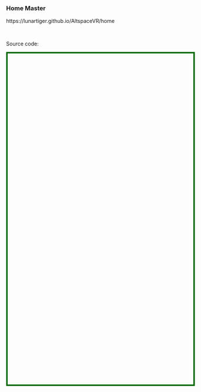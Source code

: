 <h3>Home Master</h3>
<p><a href="https://lunartiger.github.io/AltspaceVR/home" style="text-decoration:none">https://lunartiger.github.io/AltspaceVR/home</a></p>
<br>
<p>Source code:</p>
<div id='rawfile' style="border: 0;max-width:100%;max-height:95%;height:900px;width:705px;display: inline-block;">
	<pre id="thePre" style="text-align:left; background:transparent; color: green;max-width:100%;max-height:100%;height:900px;width:705px;border: 4px solid #006900;margin: auto;overflow: scroll;display: block;"></pre>
</div>
<hr style="height:50px; visibility:hidden;" />
<script>
	fetch('https://raw.githubusercontent.com/LunarTiger/AltspaceVR/master/home/index.html')
	.then(body=>body.text())
	.then(body=>{
		document.getElementById('thePre').innerText = body;
	})
</script>
